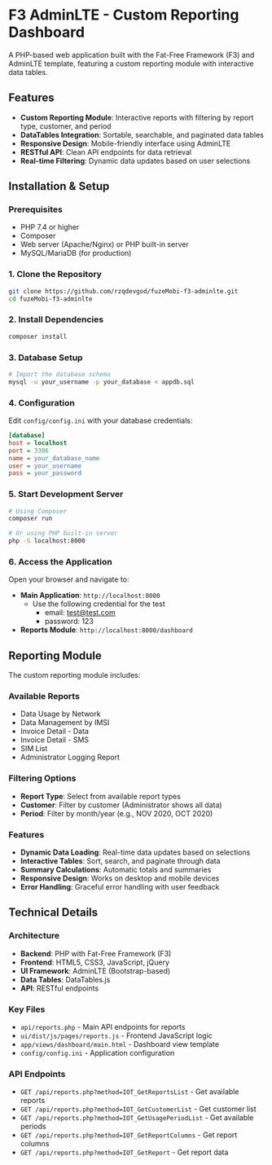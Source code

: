 # F3 AdminLTE - Custom Reporting Dashboard

A PHP-based web application built with the Fat-Free Framework (F3) and AdminLTE template, featuring a custom reporting module with interactive data tables.

## Features

- **Custom Reporting Module**: Interactive reports with filtering by report type, customer, and period
- **DataTables Integration**: Sortable, searchable, and paginated data tables
- **Responsive Design**: Mobile-friendly interface using AdminLTE
- **RESTful API**: Clean API endpoints for data retrieval
- **Real-time Filtering**: Dynamic data updates based on user selections

## Installation & Setup

### Prerequisites
- PHP 7.4 or higher
- Composer
- Web server (Apache/Nginx) or PHP built-in server
- MySQL/MariaDB (for production)

### 1. Clone the Repository
```bash
git clone https://github.com/rzqdevgod/fuzeMobi-f3-adminlte.git
cd fuzeMobi-f3-adminlte
```

### 2. Install Dependencies
```bash
composer install
```

### 3. Database Setup
```bash
# Import the database schema
mysql -u your_username -p your_database < appdb.sql
```

### 4. Configuration
Edit `config/config.ini` with your database credentials:
```ini
[database]
host = localhost
port = 3306
name = your_database_name
user = your_username
pass = your_password
```

### 5. Start Development Server
```bash
# Using Composer
composer run

# Or using PHP built-in server
php -S localhost:8000
```

### 6. Access the Application
Open your browser and navigate to:
- **Main Application**: `http://localhost:8000`
    - Use the following credential for the test
        - email: test@test.com
        - password: 123
- **Reports Module**: `http://localhost:8000/dashboard`

## Reporting Module

The custom reporting module includes:

### Available Reports
- Data Usage by Network
- Data Management by IMSI
- Invoice Detail - Data
- Invoice Detail - SMS
- SIM List
- Administrator Logging Report

### Filtering Options
- **Report Type**: Select from available report types
- **Customer**: Filter by customer (Administrator shows all data)
- **Period**: Filter by month/year (e.g., NOV 2020, OCT 2020)

### Features
- **Dynamic Data Loading**: Real-time data updates based on selections
- **Interactive Tables**: Sort, search, and paginate through data
- **Summary Calculations**: Automatic totals and summaries
- **Responsive Design**: Works on desktop and mobile devices
- **Error Handling**: Graceful error handling with user feedback

## Technical Details

### Architecture
- **Backend**: PHP with Fat-Free Framework (F3)
- **Frontend**: HTML5, CSS3, JavaScript, jQuery
- **UI Framework**: AdminLTE (Bootstrap-based)
- **Data Tables**: DataTables.js
- **API**: RESTful endpoints

### Key Files
- `api/reports.php` - Main API endpoints for reports
- `ui/dist/js/pages/reports.js` - Frontend JavaScript logic
- `app/views/dashboard/main.html` - Dashboard view template
- `config/config.ini` - Application configuration

### API Endpoints
- `GET /api/reports.php?method=IOT_GetReportsList` - Get available reports
- `GET /api/reports.php?method=IOT_GetCustomerList` - Get customer list
- `GET /api/reports.php?method=IOT_GetUsagePeriodList` - Get available periods
- `GET /api/reports.php?method=IOT_GetReportColumns` - Get report columns
- `GET /api/reports.php?method=IOT_GetReport` - Get report data